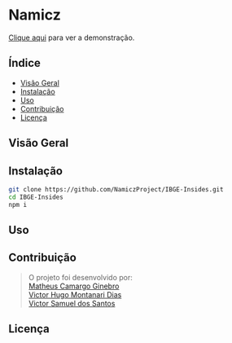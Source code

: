 # Namicz
[Clique aqui](https://namicz.vercel.app/) para ver a demonstração.

## Índice

- [Visão Geral](#visão-geral)
- [Instalação](#instalação)
- [Uso](#uso)
- [Contribuição](#contribuição)
- [Licença](#licença)

## Visão Geral


## Instalação

```bash
git clone https://github.com/NamiczProject/IBGE-Insides.git
cd IBGE-Insides
npm i
```
## Uso

## Contribuição
  > O projeto foi desenvolvido por:\
[Matheus Camargo Ginebro](https://github.com/MatheusCamargoGinebro)\
[Victor Hugo Montanari Dias](https://github.com/vct-h-dias)\
[Victor Samuel dos Santos](https://github.com/VictorSamuell)

## Licença
